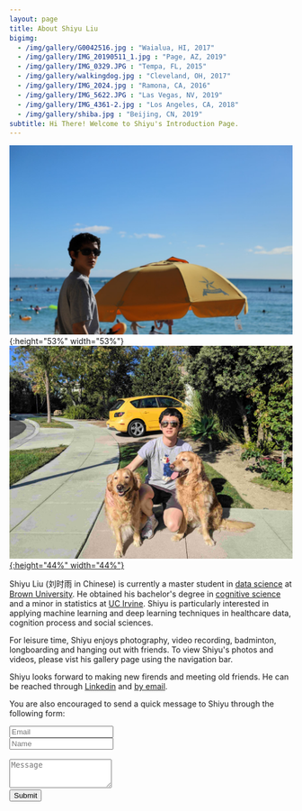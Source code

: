 ```yaml
---
layout: page
title: About Shiyu Liu
bigimg: 
  - /img/gallery/G0042516.jpg : "Waialua, HI, 2017"
  - /img/gallery/IMG_20190511_1.jpg : "Page, AZ, 2019"
  - /img/gallery/IMG_0329.JPG : "Tempa, FL, 2015"
  - /img/gallery/walkingdog.jpg : "Cleveland, OH, 2017"
  - /img/gallery/IMG_2024.jpg : "Ramona, CA, 2016"
  - /img/gallery/IMG_5622.JPG : "Las Vegas, NV, 2019"
  - /img/gallery/IMG_4361-2.jpg : "Los Angeles, CA, 2018"
  - /img/gallery/shiba.jpg : "Beijing, CN, 2019"
subtitle: Hi There! Welcome to Shiyu's Introduction Page.
---
```



![](/img/gallery/IMG_2522_1.JPG){:height="53%" width="53%"}    [![](/img/dogs.jpg){:height="44%" width="44%"}](https://faculty.sites.uci.edu/weinings/)

<span class="fa fa-graduation-cap about-icon"></span> 
Shiyu Liu (刘时雨 in Chinese) is currently a master student in [data science](dsi.brown.edu) at [Brown University](http://brown.edu). He obtained his bachelor's degree in [cognitive science](https://www.cogsci.uci.edu/) and a minor in statistics at [UC Irvine](http://uci.edu). Shiyu is particularly interested in applying machine learning and deep learning techniques in healthcare data, cognition process and social sciences. 

<span class="fa fa-heart about-icon"></span> 
For leisure time, Shiyu enjoys photography, video recording, badminton, longboarding and hanging out with friends. To view Shiyu's photos and videos, please vist his gallery page using the navigation bar.

<span class="fa fa-envelope about-icon"></span> Shiyu looks forward to making new firends and meeting old friends. He can be reached through [Linkedin](https://www.linkedin.com/in/shiyu-liu1/) and <a href = "mailto: shiyuliu001@gmail.com">by email</a>.
<form action="https://formspree.io/xyyprgkq" method="POST" class="form" id="contact-form">
  <p>You are also encouraged to send a quick message to Shiyu through the following form: </p>
  <div class="row">
    <div class="col-xs-6">
      <input type="email" name="_replyto" class="form-control input-lg" placeholder="Email" title="Email">
    </div>
    <div class="col-xs-6">
      <input type="text" name="name" class="form-control input-lg" placeholder="Name" title="Name">
    </div>
  </div>
  <input type="hidden" name="_subject" value="New submission">
  <br>
  <textarea type="text" name="content" class="form-control input-lg" placeholder="Message" title="Message" required="required" rows="3"></textarea>
  <input type="text" name="_gotcha" style="display:none">
  <input type="hidden" name="_next" value="?message=Your message was sent successfully, thanks!" />
  <!-- <div style="font-size: 12px; margin: -10px 0 10px;"> </div> -->
  <br>
  <button type="submit" class="btn btn-lg btn-primary">Submit</button>
</form>

<script type="text/javascript" src="//rf.revolvermaps.com/0/0/6.js?i=5r3v0e1klp6&amp;m=0&amp;c=007eff&amp;cr1=ffc000&amp;f=arial&amp;l=0&amp;rs=30&amp;as=30" async="async"></script>

